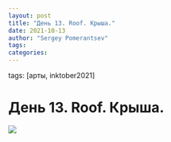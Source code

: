 ```yaml
---
layout: post
title: "День 13. Roof. Крыша."
date: 2021-10-13
author: "Sergey Pomerantsev"
tags:
categories:
---
```

tags: [арты, inktober2021]

# День 13. Roof. Крыша.

![](/images/_inktober21-13.jpg)
